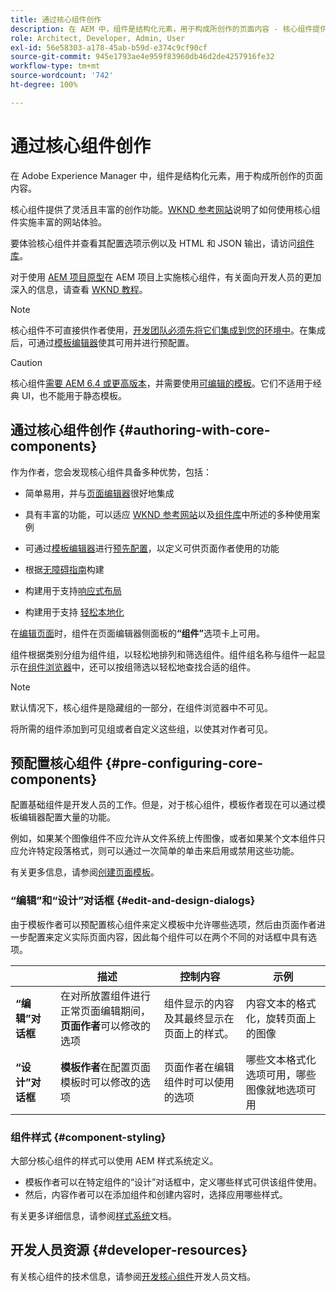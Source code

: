 ```yaml
---
title: 通过核心组件创作
description: 在 AEM 中，组件是结构化元素，用于构成所创作的页面内容 - 核心组件提供了灵活且丰富的创作功能。
role: Architect, Developer, Admin, User
exl-id: 56e58303-a178-45ab-b59d-e374c9cf90cf
source-git-commit: 945e1793ae4e959f83960db46d2de4257916fe32
workflow-type: tm+mt
source-wordcount: '742'
ht-degree: 100%

---
```


# 通过核心组件创作

在 Adobe Experience Manager 中，组件是结构化元素，用于构成所创作的页面内容。

核心组件提供了灵活且丰富的创作功能。[WKND 参考网站](https://wknd.site)说明了如何使用核心组件实施丰富的网站体验。

要体验核心组件并查看其配置选项示例以及 HTML 和 JSON 输出，请访问[组件库](https://adobe.com/go/aem_cmp_library_cn)。

对于使用 [AEM 项目原型](/help/developing/archetype/overview.md)在 AEM 项目上实施核心组件，有关面向开发人员的更加深入的信息，请查看 [WKND 教程](https://experienceleague.adobe.com/docs/experience-manager-learn/getting-started-wknd-tutorial-develop/overview.html)。

>[!NOTE]
>
>核心组件不可直接供作者使用，[开发团队必须先将它们集成到您的环境中](/help/get-started/using.md)。在集成后，可通过[模板编辑器](https://experienceleague.adobe.com/docs/experience-manager-cloud-service/sites/authoring/features/templates.html)使其可用并进行预配置。

>[!CAUTION]
>
>核心组件[需要 AEM 6.4 或更高版本](/help/versions.md)，并需要使用[可编辑的模板](https://experienceleague.adobe.com/docs/experience-manager-cloud-service/sites/authoring/features/templates.html)。它们不适用于经典 UI，也不能用于静态模板。

## 通过核心组件创作 {#authoring-with-core-components}

作为作者，您会发现核心组件具备多种优势，包括：

* 简单易用，并与[页面编辑器](https://experienceleague.adobe.com/docs/experience-manager-cloud-service/sites/authoring/fundamentals/editing-content.html)很好地集成

* 具有丰富的功能，可以适应 [WKND 参考网站](https://wknd.site)以及[组件库](https://adobe.com/go/aem_cmp_library_cn)中所述的多种使用案例

* 可通过[模板编辑器](https://experienceleague.adobe.com/docs/experience-manager-cloud-service/sites/authoring/features/templates.html)进行[预先配置](#pre-configuring-core-components)，以定义可供页面作者使用的功能

* 根据[无障碍指南](https://experienceleague.adobe.com/docs/experience-manager-cloud-service/sites/authoring/fundamentals/accessible-content.html)构建

* 构建用于支持[响应式布局](https://experienceleague.adobe.com/docs/experience-manager-cloud-service/sites/authoring/features/responsive-layout.html)

* 构建用于支持 [轻松本地化](localization.md)

在[编辑页面](https://experienceleague.adobe.com/docs/experience-manager-cloud-service/sites/authoring/fundamentals/editing-content.html)时，组件在页面编辑器侧面板的&#x200B;**“组件”**&#x200B;选项卡上可用。

组件根据类别分组为组件组，以轻松地排列和筛选组件。组件组名称与组件一起显示在[组件浏览器](https://experienceleague.adobe.com/docs/experience-manager-cloud-service/sites/authoring/fundamentals/editing-content.html)中，还可以按组筛选以轻松地查找合适的组件。

>[!NOTE]
>
>默认情况下，核心组件是隐藏组的一部分，在组件浏览器中不可见。
>
>将所需的组件添加到可见组或者自定义这些组，以使其对作者可见。

## 预配置核心组件 {#pre-configuring-core-components}

配置基础组件是开发人员的工作。但是，对于核心组件，模板作者现在可以通过模板编辑器配置大量的功能。

例如，如果某个图像组件不应允许从文件系统上传图像，或者如果某个文本组件只应允许特定段落格式，则可以通过一次简单的单击来启用或禁用这些功能。

有关更多信息，请参阅[创建页面模板](https://experienceleague.adobe.com/docs/experience-manager-cloud-service/sites/authoring/features/templates.html)。

### “编辑”和“设计”对话框 {#edit-and-design-dialogs}

由于模板作者可以预配置核心组件来定义模板中允许哪些选项，然后由页面作者进一步配置来定义实际页面内容，因此每个组件可以在两个不同的对话框中具有选项。

|  | 描述 | 控制内容 | 示例 |
|--- |--- |--- |--- |
| **“编辑”对话框** | 在对所放置组件进行正常页面编辑期间，**页面作者**&#x200B;可以修改的选项 | 组件显示的内容及其最终显示在页面上的样式。 | 内容文本的格式化，旋转页面上的图像 |
| **“设计”对话框** | **模板作者**&#x200B;在配置页面模板时可以修改的选项 | 页面作者在编辑组件时可以使用的选项 | 哪些文本格式化选项可用，哪些图像就地选项可用 |

### 组件样式 {#component-styling}

大部分核心组件的样式可以使用 AEM 样式系统定义。

* 模板作者可以在特定组件的“设计”对话框中，定义哪些样式可供该组件使用。
* 然后，内容作者可以在添加组件和创建内容时，选择应用哪些样式。

有关更多详细信息，请参阅[样式系统](https://experienceleague.adobe.com/docs/experience-manager-cloud-service/sites/authoring/features/style-system.html)文档。

## 开发人员资源 {#developer-resources}

有关核心组件的技术信息，请参阅[开发核心组件](/help/developing/overview.md)开发人员文档。
